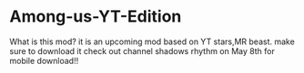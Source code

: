 # Among-us-YT-Edition
What is this mod?
it is an upcoming mod based on YT stars,MR beast.
make sure to download it check out channel shadows rhythm on May 8th
for mobile download!!
